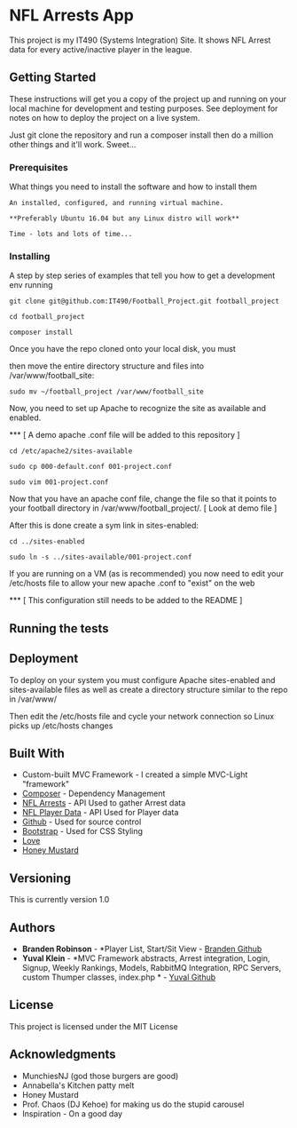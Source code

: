# NFL Arrests App

This project is my IT490 (Systems Integration) Site. 
It shows NFL Arrest data for every active/inactive player in the league.

## Getting Started

These instructions will get you a copy of the project up and running on your local machine for development and testing purposes.
See deployment for notes on how to deploy the project on a live system.

Just git clone the repository and run a composer install then do a million other things and it'll work. Sweet...

### Prerequisites

What things you need to install the software and how to install them

```
An installed, configured, and running virtual machine. 

**Preferably Ubuntu 16.04 but any Linux distro will work**

Time - lots and lots of time...
```

### Installing

A step by step series of examples that tell you how to get a development env running

```
git clone git@github.com:IT490/Football_Project.git football_project

cd football_project

composer install
```
Once you have the repo cloned onto your local disk, you must

then move the entire directory structure and files into /var/www/football_site:

```
sudo mv ~/football_project /var/www/football_site

```
Now, you need to set up Apache to recognize the site as available and enabled. 

*** [ A demo apache .conf file will be added to this repository ]
```
cd /etc/apache2/sites-available

sudo cp 000-default.conf 001-project.conf

sudo vim 001-project.conf
```
Now that you have an apache conf file, change the file so that it points 
to your football directory in /var/www/football_project/. [ Look at demo file ]

After this is done create a sym link in sites-enabled:

```
cd ../sites-enabled

sudo ln -s ../sites-available/001-project.conf
```
If you are running on a VM (as is recommended) you now need to edit your /etc/hosts file
to allow your new apache .conf to "exist" on the web

*** [ This configuration still needs to be added to the README ]

## Running the tests


## Deployment

To deploy on your system you must configure Apache sites-enabled and sites-available files
as well as create a directory structure similar to the repo in /var/www/

Then edit the /etc/hosts file and cycle your network connection so Linux picks up /etc/hosts changes

## Built With

* Custom-built MVC Framework - I created a simple MVC-Light "framework"
* [Composer](https://www.composer.com) - Dependency Management
* [NFL Arrests](https://www.nflarrests.com/api/) - API Used to gather Arrest data
* [NFL Player Data](http://developer.fantasydata.com/docs) - API Used for Player data
* [Github](http://www.github.com) - Used for source control
* [Bootstrap](http://www.bootstrap.com) - Used for CSS Styling
* [Love](http://www.google.com)
* [Honey Mustard](http://www.heinz.com)

## Versioning

This is currently version 1.0

## Authors

* **Branden Robinson** - *Player List, Start/Sit View - [Branden Github](https://github.com/br66)
* **Yuval Klein** - *MVC Framework abstracts, Arrest integration, Login, Signup, Weekly Rankings, Models, RabbitMQ Integration, RPC Servers, custom Thumper classes, index.php * - [Yuval Github](https://github.com/yk92)

## License

This project is licensed under the MIT License

## Acknowledgments

* MunchiesNJ (god those burgers are good)
* Annabella's Kitchen patty melt
* Honey Mustard
* Prof. Chaos (DJ Kehoe) for making us do the stupid carousel
* Inspiration - On a good day

